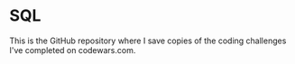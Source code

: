 # SQL

This is the GitHub repository where I save copies of the coding challenges I've completed on codewars.com.

